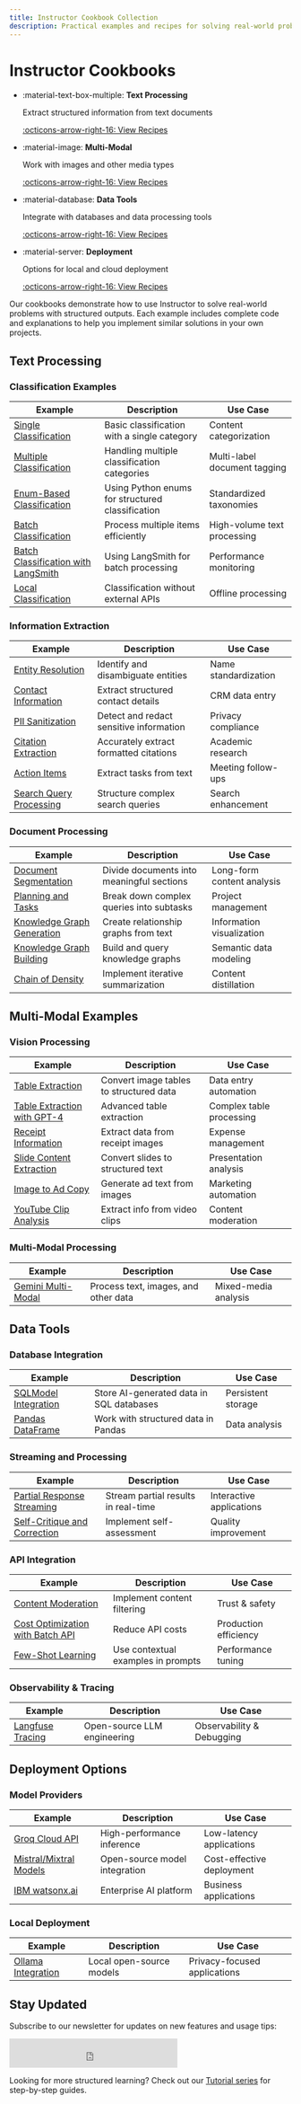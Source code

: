 ```yaml
---
title: Instructor Cookbook Collection
description: Practical examples and recipes for solving real-world problems with structured outputs
---
```


# Instructor Cookbooks

<div class="grid cards" markdown>

- :material-text-box-multiple: **Text Processing**

    Extract structured information from text documents

    [:octicons-arrow-right-16: View Recipes](#text-processing)

- :material-image: **Multi-Modal**

    Work with images and other media types

    [:octicons-arrow-right-16: View Recipes](#multi-modal-examples)

- :material-database: **Data Tools**

    Integrate with databases and data processing tools

    [:octicons-arrow-right-16: View Recipes](#data-tools)

- :material-server: **Deployment**

    Options for local and cloud deployment

    [:octicons-arrow-right-16: View Recipes](#deployment-options)

</div>

Our cookbooks demonstrate how to use Instructor to solve real-world problems with structured outputs. Each example includes complete code and explanations to help you implement similar solutions in your own projects.

## Text Processing

### Classification Examples

| Example | Description | Use Case |
|---------|-------------|----------|
| [Single Classification](single_classification.md) | Basic classification with a single category | Content categorization |
| [Multiple Classification](multiple_classification.md) | Handling multiple classification categories | Multi-label document tagging |
| [Enum-Based Classification](classification.md) | Using Python enums for structured classification | Standardized taxonomies |
| [Batch Classification](bulk_classification.md) | Process multiple items efficiently | High-volume text processing |
| [Batch Classification with LangSmith](batch_classification_langsmith.md) | Using LangSmith for batch processing | Performance monitoring |
| [Local Classification](local_classification.md) | Classification without external APIs | Offline processing |

### Information Extraction

| Example | Description | Use Case |
|---------|-------------|----------|
| [Entity Resolution](entity_resolution.md) | Identify and disambiguate entities | Name standardization |
| [Contact Information](extract_contact_info.md) | Extract structured contact details | CRM data entry |
| [PII Sanitization](pii.md) | Detect and redact sensitive information | Privacy compliance |
| [Citation Extraction](exact_citations.md) | Accurately extract formatted citations | Academic research |
| [Action Items](action_items.md) | Extract tasks from text | Meeting follow-ups |
| [Search Query Processing](search.md) | Structure complex search queries | Search enhancement |

### Document Processing

| Example | Description | Use Case |
|---------|-------------|----------|
| [Document Segmentation](document_segmentation.md) | Divide documents into meaningful sections | Long-form content analysis |
| [Planning and Tasks](planning-tasks.md) | Break down complex queries into subtasks | Project management |
| [Knowledge Graph Generation](knowledge_graph.md) | Create relationship graphs from text | Information visualization |
| [Knowledge Graph Building](building_knowledge_graph.md) | Build and query knowledge graphs | Semantic data modeling |
| [Chain of Density](../tutorials/6-chain-of-density.ipynb) | Implement iterative summarization | Content distillation |

## Multi-Modal Examples

### Vision Processing

| Example | Description | Use Case |
|---------|-------------|----------|
| [Table Extraction](tables_from_vision.md) | Convert image tables to structured data | Data entry automation |
| [Table Extraction with GPT-4](extracting_tables.md) | Advanced table extraction | Complex table processing |
| [Receipt Information](extracting_receipts.md) | Extract data from receipt images | Expense management |
| [Slide Content Extraction](extract_slides.md) | Convert slides to structured text | Presentation analysis |
| [Image to Ad Copy](image_to_ad_copy.md) | Generate ad text from images | Marketing automation |
| [YouTube Clip Analysis](youtube_clips.md) | Extract info from video clips | Content moderation |

### Multi-Modal Processing

| Example | Description | Use Case |
|---------|-------------|----------|
| [Gemini Multi-Modal](multi_modal_gemini.md) | Process text, images, and other data | Mixed-media analysis |

## Data Tools

### Database Integration

| Example | Description | Use Case |
|---------|-------------|----------|
| [SQLModel Integration](sqlmodel.md) | Store AI-generated data in SQL databases | Persistent storage |
| [Pandas DataFrame](pandas_df.md) | Work with structured data in Pandas | Data analysis |

### Streaming and Processing

| Example | Description | Use Case |
|---------|-------------|----------|
| [Partial Response Streaming](partial_streaming.md) | Stream partial results in real-time | Interactive applications |
| [Self-Critique and Correction](self_critique.md) | Implement self-assessment | Quality improvement |

### API Integration

| Example | Description | Use Case |
|---------|-------------|----------|
| [Content Moderation](moderation.md) | Implement content filtering | Trust & safety |
| [Cost Optimization with Batch API](batch_job_oai.md) | Reduce API costs | Production efficiency |
| [Few-Shot Learning](examples.md) | Use contextual examples in prompts | Performance tuning |

### Observability & Tracing

| Example | Description | Use Case |
|---------|-------------|----------|
| [Langfuse Tracing](tracing_with_langfuse.md) | Open-source LLM engineering | Observability & Debugging

## Deployment Options

### Model Providers

| Example | Description | Use Case |
|---------|-------------|----------|
| [Groq Cloud API](groq.md) | High-performance inference | Low-latency applications |
| [Mistral/Mixtral Models](mistral.md) | Open-source model integration | Cost-effective deployment |
| [IBM watsonx.ai](watsonx.md) | Enterprise AI platform | Business applications |

### Local Deployment

| Example | Description | Use Case |
|---------|-------------|----------|
| [Ollama Integration](ollama.md) | Local open-source models | Privacy-focused applications |

## Stay Updated

Subscribe to our newsletter for updates on new features and usage tips:

<iframe src="https://embeds.beehiiv.com/2faf420d-8480-4b6e-8d6f-9c5a105f917a?slim=true" data-test-id="beehiiv-embed" height="52" frameborder="0" scrolling="no" style="margin: 0; border-radius: 0px !important; background-color: transparent;"></iframe>

Looking for more structured learning? Check out our [Tutorial series](../tutorials/index.md) for step-by-step guides.
